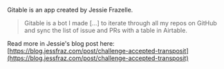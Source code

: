 Gitable is an app created by Jessie Frazelle.

> Gitable is a bot I made [...] to iterate through all my repos on GitHub and sync the list of issue and PRs with a table in Airtable.

Read more in Jessie's blog post here: [https://blog.jessfraz.com/post/challenge-accepted-transposit](https://blog.jessfraz.com/post/challenge-accepted-transposit)
